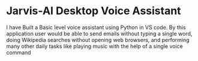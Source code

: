 # Jarvis-AI Desktop Voice Assistant
I have Built a Basic level voice assistant using Python in VS code. By this application user would be able to send emails without typing a single word, doing Wikipedia searches without opening web browsers, and performing many other daily tasks like playing music with the help of a single voice command
